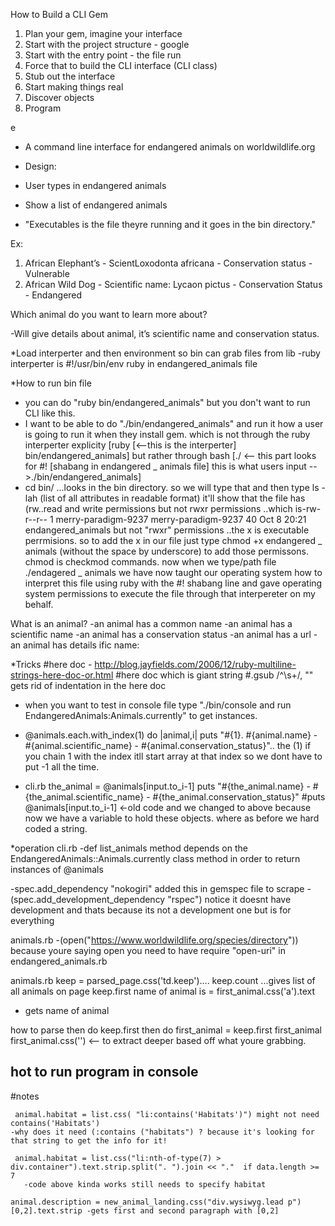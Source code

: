 How to Build a CLI Gem

1. Plan your gem, imagine your interface
2. Start with the project structure - google
3. Start with the entry point  - the file run 
4. Force that to build the CLI interface (CLI class)
5. Stub out the interface
6. Start making things real
7. Discover objects
8. Program

e
- A command line interface for endangered animals on worldwildlife.org

- Design:
-  User types in endangered animals
- Show a list of endangered animals
- "Executables is the file theyre running and it goes in the bin directory."

Ex: 
1. African Elephant’s - ScientLoxodonta africana - Conservation status - Vulnerable
2. African Wild Dog - Scientific name: Lycaon  pictus - Conservation Status - Endangered 

Which animal do you want to learn more about?

-Will give details about animal, it’s scientific name and conservation status.

*Load interperter and then environment so bin can grab files from lib
-ruby interperter is #!/usr/bin/env ruby in endangered_animals file

*How to run bin file
- you can do "ruby bin/endangered_animals" but you don't want to run CLI like this.
- I want to be able to do "./bin/endangered_animals" and run it how a user is going to run it when they install gem. 
  which is not through the ruby interperter explicity [ruby [<--this is the interperter] bin/endangered_animals] 
  but rather through bash [./ <-- this part looks for #! [shabang in endangered _ animals file] this is what users input -->./bin/endangered_animals]
- cd bin/ ...looks in the bin directory. so we will type that and then type ls -lah (list of all attributes in readable format)
it'll show that the file has (rw..read and write permissions but not rwxr permissions ..which is-rw-r--r-- 1 merry-paradigm-9237 merry-paradigm-9237   40 Oct  8 20:21 endangered_animals but not "rwxr" permissions ..the x is executable perrmisions. so to add the x in our file just type chmod +x endangered _ animals (without the space by underscore) to add those permissons. chmod is checkmod commands. now when we type/path file ./endagered _ animals we have now taught our operating system how to interpret this file using ruby with the #! shabang line and gave operating system permissions to execute the file through that interpereter on my behalf.

What is an animal?
-an animal has a common name
-an animal has a scientific name
-an animal has a conservation status 
-an animal has a url 
-an animal has details 
ific name: 

*Tricks 
 #here doc - http://blog.jayfields.com/2006/12/ruby-multiline-strings-here-doc-or.html
    #here doc which is giant string
    #.gsub /^\s+/, "" gets rid of indentation in the here doc
  - when you want to test in console file type "./bin/console and run EndangeredAnimals:Animals.currently" to get instances. 
  -  @animals.each.with_index(1) do |animal,i|
   puts "#{1}. #{animal.name} - #{animal.scientific_name} - #{animal.conservation_status}".. the (1) if you chain 1 with the index itll start array at that index so we dont have to put -1 all the time. 

-  cli.rb
        the_animal = @animals[input.to_i-1]
        puts "#{the_animal.name} - #{the_animal.scientific_name} - #{the_animal.conservation_status}"
        #puts @animals[input.to_i-1] <-old code and we changed to above because now we have a variable to hold these objects. where as before we hard coded a string. 

*operation 
cli.rb 
-def list_animals method depends on the EndangeredAnimals::Animals.currently class method in order to return instances of @animals

-spec.add_dependency "nokogiri" added this in gemspec file to scrape
 -(spec.add_development_dependency "rspec") notice it doesnt have development and thats because its not a development one but is for everything

animals.rb 
-(open("https://www.worldwildlife.org/species/directory")) because youre saying open you need to have require "open-uri" in endangered_animals.rb 
  
animals.rb
keep = parsed_page.css('td.keep').... 
keep.count ...gives list of all animals on page
keep.first 
name of animal is = first_animal.css('a').text
- gets name of animal


how to parse
then do keep.first <enter>
then do first_animal = keep.first <enter> 
first_animal <enter> 
first_animal.css('') <-- to extract deeper based off what youre grabbing.

hot to run program in console 
- 

#notes 
    
     animal.habitat = list.css( "li:contains('Habitats')") might not need contains('Habitats')
    -why does it need (:contains ("habitats") ? because it's looking for that string to get the info for it!
   
     animal.habitat = list.css("li:nth-of-type(7) > div.container").text.strip.split(". ").join << "."  if data.length >= 7
       -code above kinda works still needs to specify habitat
      
    animal.description = new_animal_landing.css("div.wysiwyg.lead p") [0,2].text.strip -gets first and second paragraph with [0,2]
